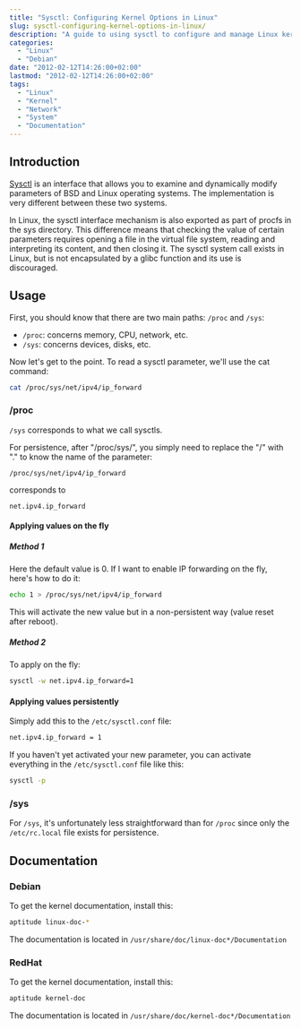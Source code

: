 ```yaml
---
title: "Sysctl: Configuring Kernel Options in Linux"
slug: sysctl-configuring-kernel-options-in-linux/
description: "A guide to using sysctl to configure and manage Linux kernel parameters through /proc and /sys interfaces."
categories: 
  - "Linux"
  - "Debian"
date: "2012-02-12T14:26:00+02:00"
lastmod: "2012-02-12T14:26:00+02:00"
tags:
  - "Linux"
  - "Kernel"
  - "Network"
  - "System"
  - "Documentation"
---
```


## Introduction

[Sysctl](https://fr.wikipedia.org/wiki/Sysctl) is an interface that allows you to examine and dynamically modify parameters of BSD and Linux operating systems. The implementation is very different between these two systems.

In Linux, the sysctl interface mechanism is also exported as part of procfs in the sys directory. This difference means that checking the value of certain parameters requires opening a file in the virtual file system, reading and interpreting its content, and then closing it. The sysctl system call exists in Linux, but is not encapsulated by a glibc function and its use is discouraged.

## Usage

First, you should know that there are two main paths: `/proc` and `/sys`:

- `/proc`: concerns memory, CPU, network, etc.
- `/sys`: concerns devices, disks, etc.

Now let's get to the point. To read a sysctl parameter, we'll use the cat command:

```bash
cat /proc/sys/net/ipv4/ip_forward
```

### /proc

`/sys` corresponds to what we call sysctls.

For persistence, after "/proc/sys/", you simply need to replace the "/" with "." to know the name of the parameter:

```
/proc/sys/net/ipv4/ip_forward
```

corresponds to 

```
net.ipv4.ip_forward
```

#### Applying values on the fly

##### Method 1

Here the default value is 0. If I want to enable IP forwarding on the fly, here's how to do it:

```bash
echo 1 > /proc/sys/net/ipv4/ip_forward
```

This will activate the new value but in a non-persistent way (value reset after reboot).

##### Method 2

To apply on the fly:

```bash
sysctl -w net.ipv4.ip_forward=1
```

#### Applying values persistently

Simply add this to the `/etc/sysctl.conf` file:

```bash
net.ipv4.ip_forward = 1
```

If you haven't yet activated your new parameter, you can activate everything in the `/etc/sysctl.conf` file like this:

```bash
sysctl -p
```

### /sys

For `/sys`, it's unfortunately less straightforward than for `/proc` since only the `/etc/rc.local` file exists for persistence.

## Documentation

### Debian

To get the kernel documentation, install this:

```bash
aptitude linux-doc-*
```

The documentation is located in `/usr/share/doc/linux-doc*/Documentation`

### RedHat

To get the kernel documentation, install this:

```bash
aptitude kernel-doc
```

The documentation is located in `/usr/share/doc/kernel-doc*/Documentation`
